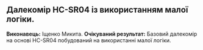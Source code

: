 ## Далекомір HC-SR04 із використанням малої логіки.
**Виконавець:** Іщенко Микита.
**Очікуваний результат:** Базовий далекомір на основі HC-SR04 побудований на використанні малої логіки.
